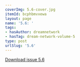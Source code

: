 ```yaml
---
coverImg: 5.6-cover.jpg
itemId: bcphbmvxewa
layout: page
name: '5.6: '
tags:
- hasAuthor: dreamnetwork
- hasTag: dream-network-volume-5
type: post
urlSlug: '5.6'
---
```

<a href="../files/pdfs/Volume_5/5.6-Dream-Network-Bulletin_Volume-5-Number-6.pdf" download="">Download issue 5.6</a>